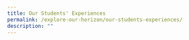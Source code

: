 ```yaml
---
title: Our Students' Experiences
permalink: /explore-our-horizon/our-students-experiences/
description: ""
---
```


